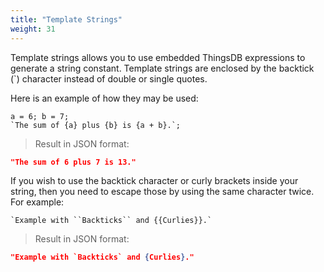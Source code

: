 ```yaml
---
title: "Template Strings"
weight: 31
---
```


Template strings allows you to use embedded ThingsDB expressions to generate a string constant. Template strings are enclosed by the backtick (`) character instead of double or single quotes.

Here is an example of how they may be used:

```thingsdb,json_response
a = 6; b = 7;
`The sum of {a} plus {b} is {a + b}.`;
```
> Result in JSON format:

```json
"The sum of 6 plus 7 is 13."
```

If you wish to use the backtick character or curly brackets inside your string, then you need to escape those by using the same character twice. For example:

```thingsdb,json_response
`Example with ``Backticks`` and {{Curlies}}.`
```
> Result in JSON format:

```json
"Example with `Backticks` and {Curlies}."
```


